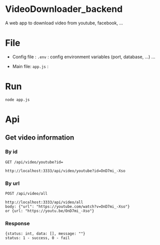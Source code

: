 # VideoDownloader_backend
A web app to download video from youtube, facebook, ...
# File
- Config file : `.env` : config environment variables (port, database, ...) ...

- Main file: `app.js` :
# Run
    node app.js
# Api

## Get video information 
### By id
`GET /api/video/youtube?id=`

    http://localhost:3333/api/video/youtube?id=OnD7mi_-Xso
### By url
`POST /api/video/all`

    http://localhost:3333/api/video/all
    body: {"url": "https://youtube.com/watch?v=OnD7mi_-Xso"}
    or {url: "https://youtu.be/OnD7mi_-Xso"}
### Response
    {status: int, data: [], message: ""}
    status: 1 - success, 0 - fail
